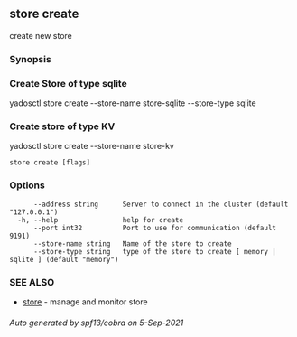 ## store create

create new store

### Synopsis



### Create Store of type sqlite
yadosctl store create --store-name store-sqlite --store-type sqlite

### Create store of type KV
yadosctl store create --store-name store-kv


```
store create [flags]
```

### Options

```
      --address string      Server to connect in the cluster (default "127.0.0.1")
  -h, --help                help for create
      --port int32          Port to use for communication (default 9191)
      --store-name string   Name of the store to create
      --store-type string   type of the store to create [ memory | sqlite ] (default "memory")
```

### SEE ALSO

* [store](store.md)	 - manage and monitor store

###### Auto generated by spf13/cobra on 5-Sep-2021
